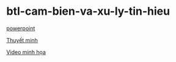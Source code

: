 # btl-cam-bien-va-xu-ly-tin-hieu

[powerpoint](https://drive.google.com/file/d/1aab5r4rbbjKz4FMQdM4gcFqTMXhI3-9A/view?usp=sharing)

[Thuyết minh](https://drive.google.com/file/d/1EdeutktZtQlr45dDjPj5BwQODO3f0Drp/view?usp=sharing)

[Video minh họa](https://drive.google.com/file/d/1SylBk5x7LA0dvlfYOJBG6LWRP3_ccu-J/view?usp=sharing)
